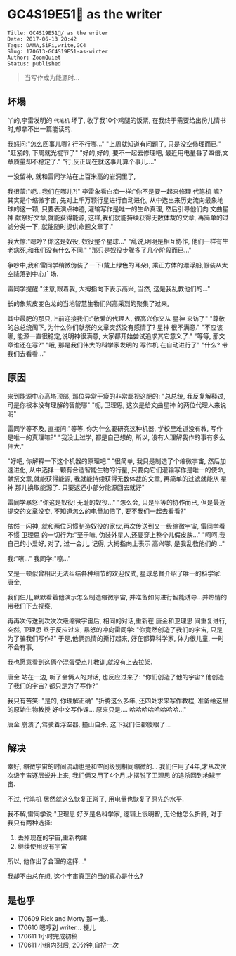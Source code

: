 # GC4S19E51🐙 as the writer

    Title: GC4S19E51🐙/ as the writer
    Date: 2017-06-13 20:42
    Tags: DAMA,SiFi,write,GC4
    Slug: 170613-GC4S19E51-as-wirter
    Author: ZoomQuiet
    Status: published




> 当写作成为能源时…

## 坏塌
丫的,李雷发明的 `代笔机` 坏了,
收了我10个鸡腿的饭票,
在我终于需要给出份儿情书时,却拿不出一篇能读的.

我怒问:"怎么回事儿哪? 行不行哪…"
"上周就知道有问题了, 只是没空修理而已."
"赶紧的, 下周就光棍节了"
"好的,好的, 要不一起去修理吧, 最近用电量番了四倍,文章质量却不稳定了."
"行,反正现在就这事儿算个事儿...."

一没留神, 就和雷同学站在上百米高的岩洞里了,

我很蒙:"呃…我们在哪儿?!"
李雷象看白痴一样:"你不是要一起来修理 代笔机 嘛?
其实是个缩微宇宙,
先对上千万颗行星进行自动进化,
从中选出来历史流向最象地球的这一颗,
只要表演点神迹, 灌输写作是唯一的生命真理,
然后引导他们向 文曲星神 献祭好文章,就能获得能源,
这样,我们就能持续获得无数体裁的文章,
再简单的过滤分类一下, 就能随时提供命题文章了."

我大惊:"嗯哼? 你这是奴役, 奴役整个星球…"
"乱说,明明是相互协作, 他们一样有生老病死,和我们没有什么不同."
"那只是奴役步骤多了几个阶段而已…"

争吵中,我和雷同学稍微伪装了一下(戴上绿色的耳朵),
乘正方体的漂浮船,假装从太空降落到中心广场.

雷同学提醒:"注意,跟着我, 大拇指向下表示高兴, 当然, 这是我乱教他们的..."

长的象紫皮变色龙的当地智慧生物们兴高采烈的聚集了过来,

其中最肥的那只,上前迎接我们:"敬爱的代理人, 很高兴你又从 星神 来访了"
"尊敬的总总统阁下, 为什么你们献祭的文章突然没有感情了? 星神 很不满意."
"不应该哪, 能源一直很稳定,说明神很满意, 大家都开始尝试追求其它意义了."
"等等, 那文章谁还在写?"
"哦, 那是我们伟大的科学家发明的 写作机 在自动进行了"
"什么? 带我们去看看…"

## 原因
来到能源中心高塔顶部, 那位异常干瘦的非常鄙视这肥的:
"总总统, 我反复解释过, 可是你根本没有理解的智能哪"
"呃, 卫理思, 这次是给文曲星神 的两位代理人来说明"

雷同学等不及, 直接问:"等等, 你为什么要研究这种机器, 学校里难道没有教, 写作是唯一的真理嘛?"
"我没上过学, 都是自己想的, 所以, 没有人理解我作的事有多么伟大."

"好吧, 你解释一下这个机器的原理吧."
"很简单, 我只是制造了个缩微宇宙,
然后加速进化, 从中选择一颗有合适智能生物的行星,
只要向它们灌输写作是唯一的使命,
献祭文章,就能获得能源, 我就能持续获得无数体裁的文章,
再简单的过滤就能从 星神 那儿换取能源了.
只要返还小部分能源回去就好"

雷同学暴怒:"你这是奴役! 无耻的奴役…"
"怎么会, 只是平等的协作而已, 但是最近提交的文章没变, 不知道怎么的电量加倍了, 
要不我们一起去看看?"

依然一闪神, 就和两位习惯制造奴役的家伙,再次传送到又一级缩微宇宙,
雷同学看不惯 卫理思 的一切行为:"至于嘛, 伪装外星人,还要穿上整个儿假皮肤…"
"呵呵,我自己的小爱好, 对了, 过一会儿, 记得, 大拇指向上表示 高兴哪, 是我乱教他们的..."

我:"嚓…"
我同学:"嚓…"

又是一顿似曾相识无法纠结各种细节的欢迎仪式,
星球总督介绍了唯一的科学家: 唐金,

我们仨儿,默默看着他演示怎么制造缩微宇宙,
并准备如何进行智能诱导...并热情的带我们下去视察,

再再次传送到次次次级缩微宇宙后,
相同的对话,重新在 唐金和卫理思 间重复进行,
突然, 卫理思 终于反应过来,
暴怒的冲向雷同学:
"你竟然创造了我们的宇宙, 只是为了骗我们写作?"
于是,他俩热情的撕打起来,
好在都算科学家, 体力很儿童, 一时不会有事,

我也愿意看到这俩个混蛋受点儿教训,就没有上去拉架.

唐金 站在一边, 听了会俩人的对话, 也反应过来了:
"你们创造了他的宇宙? 他创造了我们的宇宙? 都只是为了写作?"

我只有苦笑: "是的, 你理解正确"
"折腾这么多年, 还四处求来写作教程,
准备给这里的原始生物教授 好中文写作课...
原来只是....
哈哈哈哈哈哈哈哈..."

唐金 崩溃了,驾驶着浮空器, 撞山自杀,
这下我们仨都傻眼了...

## 解决
幸好, 缩微宇宙的时间流动也是和空间级别相同缩微的...
我们仨用了4年,才从次次次级宇宙逐层蜕升上来,
我们俩又用了4个月,才摆脱了卫理思 的追杀回到地球宇宙.

不过, 代笔机 居然就这么恢复正常了, 用电量也恢复了原先的水平.

我不解,雷同学说:"卫理思 好歹是名科学家, 逻辑上很明智,
无论他怎么折腾, 对于我只有两种选择:

1. 丢掉现在的宇宙,重新构建
2. 继续使用现有宇宙

所以, 他作出了合理的选择…"

我却不由总在想, 这个宇宙真正的目的真心是什么?

## 是也乎

- 170609 Rick and Morty 那一集..
- 170610 嗯哼到 writer... 梗儿
- 170611 1小时完成初稿
- 170611 小组内怼后, 20分钟,自捋一次